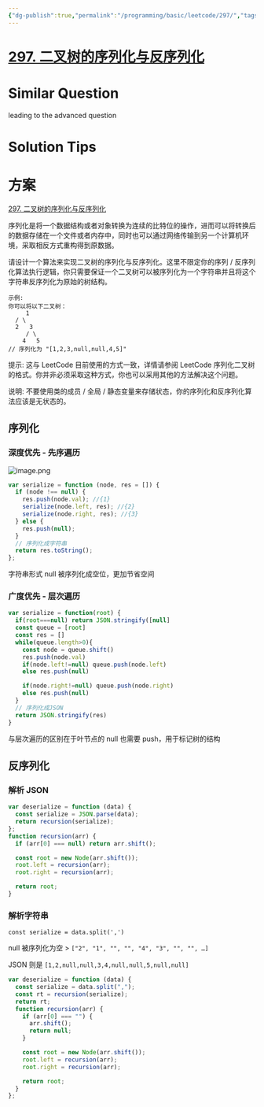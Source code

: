 ```yaml
---
{"dg-publish":true,"permalink":"/programming/basic/leetcode/297/","tags":["leetcode"]}
---
```



# [297. 二叉树的序列化与反序列化](https://leetcode.cn/problems/serialize-and-deserialize-binary-tree/)

# Similar Question

leading to the advanced question

# Solution Tips

# 方案

[297. 二叉树的序列化与反序列化](https://leetcode-cn.com/problems/serialize-and-deserialize-binary-tree/)

序列化是将一个数据结构或者对象转换为连续的比特位的操作，进而可以将转换后的数据存储在一个文件或者内存中，同时也可以通过网络传输到另一个计算机环境，采取相反方式重构得到原数据。

请设计一个算法来实现二叉树的序列化与反序列化。这里不限定你的序列 / 反序列化算法执行逻辑，你只需要保证一个二叉树可以被序列化为一个字符串并且将这个字符串反序列化为原始的树结构。

```
示例:
你可以将以下二叉树：
	 1
  / \
  2   3
     / \
    4   5
// 序列化为 "[1,2,3,null,null,4,5]"
```

提示: 这与 LeetCode 目前使用的方式一致，详情请参阅 LeetCode 序列化二叉树的格式。你并非必须采取这种方式，你也可以采用其他的方法解决这个问题。

说明: 不要使用类的成员 / 全局 / 静态变量来存储状态，你的序列化和反序列化算法应该是无状态的。

## 序列化

### 深度优先 - 先序遍历

![image.png](/img/user/programming/basic/data-structure/tree-traversal/22aa4f1f4325669c02d898729d72d5cd56cb47ea00d82528d4df15239ed46c35-image.png)

```js
var serialize = function (node, res = []) {
  if (node !== null) {
    res.push(node.val); //{1}
    serialize(node.left, res); //{2}
    serialize(node.right, res); //{3}
  } else {
    res.push(null);
  }
  // 序列化成字符串
  return res.toString();
};
```

字符串形式 null 被序列化成空位，更加节省空间

### 广度优先 - 层次遍历

```js
var serialize = function(root) {
  if(root===null) return JSON.stringify([null]
  const queue = [root]
  const res = []
  while(queue.length>0){
    const node = queue.shift()
    res.push(node.val)
    if(node.left!=null) queue.push(node.left)
    else res.push(null)

    if(node.right!=null) queue.push(node.right)
    else res.push(null)
  }
  // 序列化成JSON
  return JSON.stringify(res)
}
```

与层次遍历的区别在于叶节点的 null 也需要 push，用于标记树的结构

## 反序列化

### 解析 JSON

```js
var deserialize = function (data) {
  const serialize = JSON.parse(data);
  return recursion(serialize);
};
function recursion(arr) {
  if (arr[0] === null) return arr.shift();

  const root = new Node(arr.shift());
  root.left = recursion(arr);
  root.right = recursion(arr);

  return root;
}
```

### 解析字符串

`const serialize = data.split(',')`

null 被序列化为空 > `["2", "1", "", "", "4", "3", "", "", …]`

JSON 则是 `[1,2,null,null,3,4,null,null,5,null,null]`

```js
var deserialize = function (data) {
  const serialize = data.split(",");
  const rt = recursion(serialize);
  return rt;
  function recursion(arr) {
    if (arr[0] === "") {
      arr.shift();
      return null;
    }

    const root = new Node(arr.shift());
    root.left = recursion(arr);
    root.right = recursion(arr);

    return root;
  }
};
```
